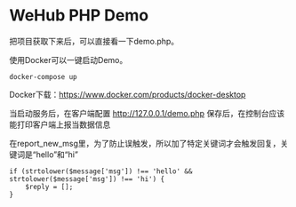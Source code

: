 # WeHub PHP Demo 
把项目获取下来后，可以直接看一下demo.php。

使用Docker可以一键启动Demo。
```
docker-compose up
```

Docker下载：https://www.docker.com/products/docker-desktop

当启动服务后，在客户端配置 http://127.0.0.1/demo.php 
保存后，在控制台应该能打印客户端上报当数据信息


在report_new_msg里，为了防止误触发，所以加了特定关键词才会触发回复，关键词是“hello”和“hi”
```
if (strtolower($message['msg']) !== 'hello' && strtolower($message['msg']) !== 'hi') {
    $reply = [];
}
```
